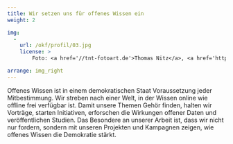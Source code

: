 ```yaml
---
title: Wir setzen uns für offenes Wissen ein
weight: 2

img:
  -
    url: /okf/profil/03.jpg
    license: >
        Foto: <a href='//tnt-fotoart.de'>Thomas Nitz</a>, <a href='https://www.flickr.com/photos/okfde/28069699487/in/album-72157696546500561/'>Demokratielabore - Data Expedition</a>, <a href='https://creativecommons.org/licenses/by/4.0/'>CC-BY 4.0</a>

arrange: img_right
---
```


Offenes Wissen ist in einem demokratischen Staat Voraussetzung jeder Mitbestimmung. Wir streben nach einer Welt, in der Wissen online wie offline frei verfügbar ist. Damit unsere Themen Gehör finden, halten wir Vorträge, starten Initiativen, erforschen die Wirkungen offener Daten und veröffentlichen Studien. Das Besondere an unserer Arbeit ist, dass wir nicht nur fordern, sondern mit unseren Projekten und Kampagnen zeigen, wie offenes Wissen die Demokratie stärkt.
